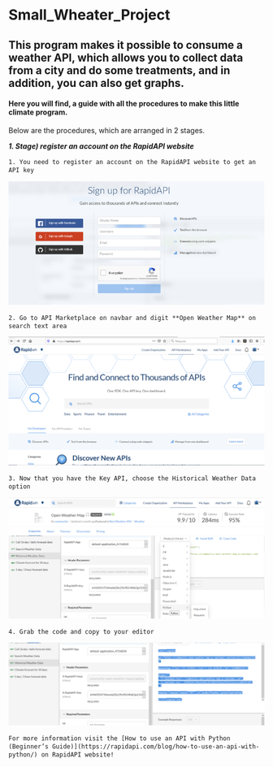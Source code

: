 # Small_Wheater_Project
## This program makes it possible to consume a weather API, which allows you to collect data from a city and do some treatments, and in addition, you can also get graphs.

#### Here you will find, a guide with all the procedures to make this little climate program. 

Below are the procedures, which are arranged in 2 stages.

***1\. Stage) register an account on the RapidAPI website***

    1. You need to register an account on the RapidAPI website to get an API key

  <img src="RapidAPI.png">

    2. Go to API Marketplace on navbar and digit **Open Weather Map** on search text area

  <img src="RapidAPI_2.png">


    3. Now that you have the Key API, choose the Historical Weather Data option
    
   <img src="RapidAPI_3.png">
   
    4. Grab the code and copy to your editor 
    
   <img src="RapidAPI_4.png">
    
    
    For more information visit the [How to use an API with Python (Beginner’s Guide)](https://rapidapi.com/blog/how-to-use-an-api-with-python/) on RapidAPI website!
